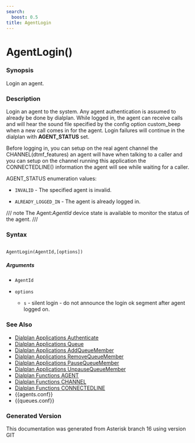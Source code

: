 ```yaml
---
search:
  boost: 0.5
title: AgentLogin
---
```


# AgentLogin()

### Synopsis

Login an agent.

### Description

Login an agent to the system. Any agent authentication is assumed to already be done by dialplan. While logged in, the agent can receive calls and will hear the sound file specified by the config option custom\_beep when a new call comes in for the agent. Login failures will continue in the dialplan with **AGENT\_STATUS** set.<br>

Before logging in, you can setup on the real agent channel the CHANNEL(dtmf\_features) an agent will have when talking to a caller and you can setup on the channel running this application the CONNECTEDLINE() information the agent will see while waiting for a caller.<br>

AGENT_STATUS enumeration values:<br>


* `INVALID` - The specified agent is invalid.<br>

* `ALREADY_LOGGED_IN` - The agent is already logged in.<br>

/// note
The Agent:_AgentId_ device state is available to monitor the status of the agent.
///


### Syntax


```

AgentLogin(AgentId,[options])
```
##### Arguments


* `AgentId`

* `options`

    * `s` - silent login - do not announce the login ok segment after agent logged on.<br>


### See Also

* [Dialplan Applications Authenticate](/Asterisk_16_Documentation/API_Documentation/Dialplan_Applications/Authenticate)
* [Dialplan Applications Queue](/Asterisk_16_Documentation/API_Documentation/Dialplan_Applications/Queue)
* [Dialplan Applications AddQueueMember](/Asterisk_16_Documentation/API_Documentation/Dialplan_Applications/AddQueueMember)
* [Dialplan Applications RemoveQueueMember](/Asterisk_16_Documentation/API_Documentation/Dialplan_Applications/RemoveQueueMember)
* [Dialplan Applications PauseQueueMember](/Asterisk_16_Documentation/API_Documentation/Dialplan_Applications/PauseQueueMember)
* [Dialplan Applications UnpauseQueueMember](/Asterisk_16_Documentation/API_Documentation/Dialplan_Applications/UnpauseQueueMember)
* [Dialplan Functions AGENT](/Asterisk_16_Documentation/API_Documentation/Dialplan_Functions/AGENT)
* [Dialplan Functions CHANNEL](/Asterisk_16_Documentation/API_Documentation/Dialplan_Functions/CHANNEL)
* [Dialplan Functions CONNECTEDLINE](/Asterisk_16_Documentation/API_Documentation/Dialplan_Functions/CONNECTEDLINE)
* {{agents.conf}}
* {{queues.conf}}


### Generated Version

This documentation was generated from Asterisk branch 16 using version GIT 